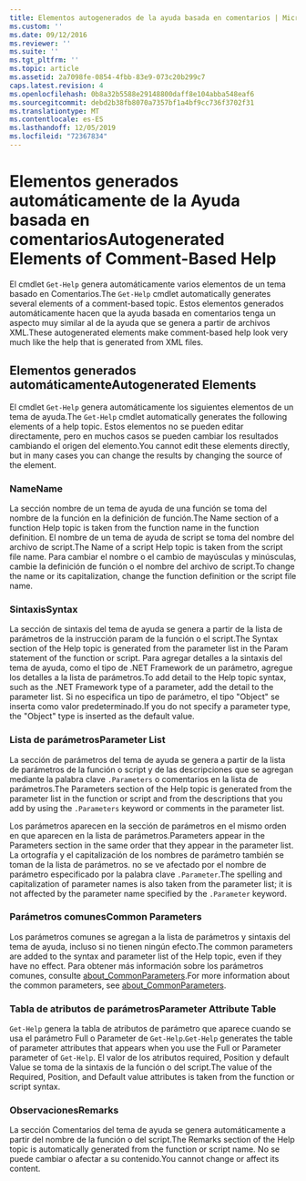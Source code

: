 ```yaml
---
title: Elementos autogenerados de la ayuda basada en comentarios | Microsoft Docs
ms.custom: ''
ms.date: 09/12/2016
ms.reviewer: ''
ms.suite: ''
ms.tgt_pltfrm: ''
ms.topic: article
ms.assetid: 2a7098fe-0854-4fbb-83e9-073c20b299c7
caps.latest.revision: 4
ms.openlocfilehash: 0b8a32b5588e29148800daff8e104abba548eaf6
ms.sourcegitcommit: debd2b38fb8070a7357bf1a4bf9cc736f3702f31
ms.translationtype: MT
ms.contentlocale: es-ES
ms.lasthandoff: 12/05/2019
ms.locfileid: "72367834"
---
```

# <a name="autogenerated-elements-of-comment-based-help"></a><span data-ttu-id="c7332-102">Elementos generados automáticamente de la Ayuda basada en comentarios</span><span class="sxs-lookup"><span data-stu-id="c7332-102">Autogenerated Elements of Comment-Based Help</span></span>

<span data-ttu-id="c7332-103">El cmdlet `Get-Help` genera automáticamente varios elementos de un tema basado en Comentarios.</span><span class="sxs-lookup"><span data-stu-id="c7332-103">The `Get-Help` cmdlet automatically generates several elements of a comment-based topic.</span></span> <span data-ttu-id="c7332-104">Estos elementos generados automáticamente hacen que la ayuda basada en comentarios tenga un aspecto muy similar al de la ayuda que se genera a partir de archivos XML.</span><span class="sxs-lookup"><span data-stu-id="c7332-104">These autogenerated elements make comment-based help look very much like the help that is generated from XML files.</span></span>

## <a name="autogenerated-elements"></a><span data-ttu-id="c7332-105">Elementos generados automáticamente</span><span class="sxs-lookup"><span data-stu-id="c7332-105">Autogenerated Elements</span></span>

<span data-ttu-id="c7332-106">El cmdlet `Get-Help` genera automáticamente los siguientes elementos de un tema de ayuda.</span><span class="sxs-lookup"><span data-stu-id="c7332-106">The `Get-Help` cmdlet automatically generates the following elements of a help topic.</span></span> <span data-ttu-id="c7332-107">Estos elementos no se pueden editar directamente, pero en muchos casos se pueden cambiar los resultados cambiando el origen del elemento.</span><span class="sxs-lookup"><span data-stu-id="c7332-107">You cannot edit these elements directly, but in many cases you can change the results by changing the source of the element.</span></span>

### <a name="name"></a><span data-ttu-id="c7332-108">Name</span><span class="sxs-lookup"><span data-stu-id="c7332-108">Name</span></span>

<span data-ttu-id="c7332-109">La sección nombre de un tema de ayuda de una función se toma del nombre de la función en la definición de función.</span><span class="sxs-lookup"><span data-stu-id="c7332-109">The Name section of a function Help topic is taken from the function name in the function definition.</span></span> <span data-ttu-id="c7332-110">El nombre de un tema de ayuda de script se toma del nombre del archivo de script.</span><span class="sxs-lookup"><span data-stu-id="c7332-110">The Name of a script Help topic is taken from the script file name.</span></span> <span data-ttu-id="c7332-111">Para cambiar el nombre o el cambio de mayúsculas y minúsculas, cambie la definición de función o el nombre del archivo de script.</span><span class="sxs-lookup"><span data-stu-id="c7332-111">To change the name or its capitalization, change the function definition or the script file name.</span></span>

### <a name="syntax"></a><span data-ttu-id="c7332-112">Sintaxis</span><span class="sxs-lookup"><span data-stu-id="c7332-112">Syntax</span></span>

<span data-ttu-id="c7332-113">La sección de sintaxis del tema de ayuda se genera a partir de la lista de parámetros de la instrucción param de la función o el script.</span><span class="sxs-lookup"><span data-stu-id="c7332-113">The Syntax section of the Help topic is generated from the parameter list in the Param statement of the function or script.</span></span> <span data-ttu-id="c7332-114">Para agregar detalles a la sintaxis del tema de ayuda, como el tipo de .NET Framework de un parámetro, agregue los detalles a la lista de parámetros.</span><span class="sxs-lookup"><span data-stu-id="c7332-114">To add detail to the Help topic syntax, such as the .NET Framework type of a parameter, add the detail to the parameter list.</span></span> <span data-ttu-id="c7332-115">Si no especifica un tipo de parámetro, el tipo "Object" se inserta como valor predeterminado.</span><span class="sxs-lookup"><span data-stu-id="c7332-115">If you do not specify a parameter type, the "Object" type is inserted as the default value.</span></span>

### <a name="parameter-list"></a><span data-ttu-id="c7332-116">Lista de parámetros</span><span class="sxs-lookup"><span data-stu-id="c7332-116">Parameter List</span></span>

<span data-ttu-id="c7332-117">La sección de parámetros del tema de ayuda se genera a partir de la lista de parámetros de la función o script y de las descripciones que se agregan mediante la palabra clave `.Parameters` o comentarios en la lista de parámetros.</span><span class="sxs-lookup"><span data-stu-id="c7332-117">The Parameters section of the Help topic is generated from the parameter list in the function or script and from the descriptions that you add by using the `.Parameters` keyword or comments in the parameter list.</span></span>

<span data-ttu-id="c7332-118">Los parámetros aparecen en la sección de parámetros en el mismo orden en que aparecen en la lista de parámetros.</span><span class="sxs-lookup"><span data-stu-id="c7332-118">Parameters appear in the Parameters section in the same order that they appear in the parameter list.</span></span> <span data-ttu-id="c7332-119">La ortografía y el capitalización de los nombres de parámetro también se toman de la lista de parámetros. no se ve afectado por el nombre de parámetro especificado por la palabra clave `.Parameter`.</span><span class="sxs-lookup"><span data-stu-id="c7332-119">The spelling and capitalization of parameter names is also taken from the parameter list; it is not affected by the parameter name specified by the `.Parameter` keyword.</span></span>

### <a name="common-parameters"></a><span data-ttu-id="c7332-120">Parámetros comunes</span><span class="sxs-lookup"><span data-stu-id="c7332-120">Common Parameters</span></span>

<span data-ttu-id="c7332-121">Los parámetros comunes se agregan a la lista de parámetros y sintaxis del tema de ayuda, incluso si no tienen ningún efecto.</span><span class="sxs-lookup"><span data-stu-id="c7332-121">The common parameters are added to the syntax and parameter list of the Help topic, even if they have no effect.</span></span> <span data-ttu-id="c7332-122">Para obtener más información sobre los parámetros comunes, consulte [about_CommonParameters](/powershell/module/microsoft.powershell.core/about/about_commonparameters).</span><span class="sxs-lookup"><span data-stu-id="c7332-122">For more information about the common parameters, see [about_CommonParameters](/powershell/module/microsoft.powershell.core/about/about_commonparameters).</span></span>

### <a name="parameter-attribute-table"></a><span data-ttu-id="c7332-123">Tabla de atributos de parámetros</span><span class="sxs-lookup"><span data-stu-id="c7332-123">Parameter Attribute Table</span></span>

<span data-ttu-id="c7332-124">`Get-Help` genera la tabla de atributos de parámetro que aparece cuando se usa el parámetro Full o Parameter de `Get-Help`.</span><span class="sxs-lookup"><span data-stu-id="c7332-124">`Get-Help` generates the table of parameter attributes that appears when you use the Full or Parameter parameter of `Get-Help`.</span></span> <span data-ttu-id="c7332-125">El valor de los atributos required, Position y default Value se toma de la sintaxis de la función o del script.</span><span class="sxs-lookup"><span data-stu-id="c7332-125">The value of the Required, Position, and Default value attributes is taken from the function or script syntax.</span></span>

### <a name="remarks"></a><span data-ttu-id="c7332-126">Observaciones</span><span class="sxs-lookup"><span data-stu-id="c7332-126">Remarks</span></span>

<span data-ttu-id="c7332-127">La sección Comentarios del tema de ayuda se genera automáticamente a partir del nombre de la función o del script.</span><span class="sxs-lookup"><span data-stu-id="c7332-127">The Remarks section of the Help topic is automatically generated from the function or script name.</span></span> <span data-ttu-id="c7332-128">No se puede cambiar o afectar a su contenido.</span><span class="sxs-lookup"><span data-stu-id="c7332-128">You cannot change or affect its content.</span></span>
